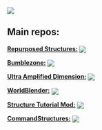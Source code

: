 <a href="https://github-readme-stats.vercel.app/api?username=TelepathicGrunt&show_icons=true&theme=vue-dark%22%3E">
  <img align="center" src="https://github-readme-stats.vercel.app/api?username=TelepathicGrunt&show_icons=true&include_all_commits=true&count_private=true&theme=react" />
</a>


## Main repos:

**<a href="https://github.com/TelepathicGrunt/RepurposedStructures">Repurposed Structures:**</a> <img align="center" src="https://tokei.rs/b1/github/TelepathicGrunt/RepurposedStructures?category=code" />

**<a href="https://github.com/TelepathicGrunt/Bumblezone">Bumblezone:**</a> <img align="center" src="https://tokei.rs/b1/github/TelepathicGrunt/Bumblezone?category=code" />

**<a href="https://github.com/TelepathicGrunt/UltraAmplifiedDimension-Forge">Ultra Amplified Dimension:**</a> <img align="center" src="https://tokei.rs/b1/github/TelepathicGrunt/UltraAmplifiedDimension-Forge?category=code" />

**<a href="https://github.com/TelepathicGrunt/WorldBlender">WorldBlender:**</a> <img align="center" src="https://tokei.rs/b1/github/TelepathicGrunt/WorldBlender?category=code" />

**<a href="https://github.com/TelepathicGrunt/StructureTutorialMod">Structure Tutorial Mod:**</a> <img align="center" src="https://tokei.rs/b1/github/TelepathicGrunt/StructureTutorialMod?category=code" />

**<a href="https://github.com/TelepathicGrunt/CommandStructures-Forge">CommandStructures:**</a> <img align="center" src="https://tokei.rs/b1/github/TelepathicGrunt/CommandStructures-Forge?category=code" />
